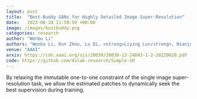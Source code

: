 ```yaml
---
layout: post
title:  "Best-Buddy GANs for Highly Detailed Image Super-Resolution"
date:   2022-06-28 11:59:59 +00:00
image: /images/bustbuddy.png
categories: research
author: "Wenbo Li"
authors: "Wenbo Li, Kun Zhou, Lu Qi, <strong>Liying Lu</strong>, Nianjuan Jiang, Jiangbo Lu"
venue: "AAAI"
arxiv: https://cdn.aaai.org/ojs/20030/20030-13-24043-1-2-20220628.pdf
code: https://github.com/dvlab-research/Simple-SR
---
```

By relaxing the immutable one-to-one constraint of the single image super-resolution task, we allow the estimated patches to dynamically seek the best supervision during training.